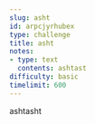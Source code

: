 ```yaml
---
slug: asht
id: arpcjyrhubex
type: challenge
title: asht
notes:
- type: text
  contents: ashtast
difficulty: basic
timelimit: 600
---
```

ashtasht